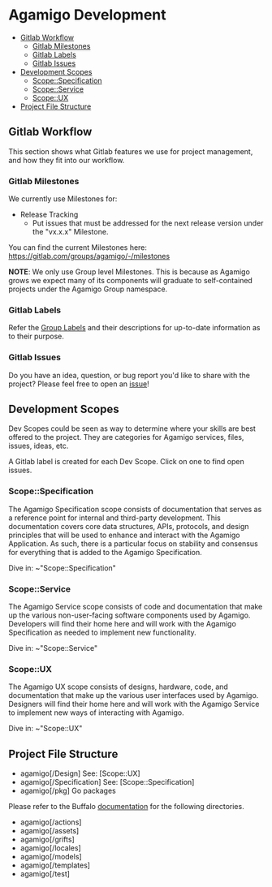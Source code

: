 # Agamigo Development

<!-- vim-markdown-toc GitLab -->

* [Gitlab Workflow](#gitlab-workflow)
	* [Gitlab Milestones](#gitlab-milestones)
	* [Gitlab Labels](#gitlab-labels)
	* [Gitlab Issues](#gitlab-issues)
* [Development Scopes](#development-scopes)
	* [Scope::Specification](#scopespecification)
	* [Scope::Service](#scopeservice)
	* [Scope::UX](#scopeux)
* [Project File Structure](#project-file-structure)

<!-- vim-markdown-toc -->

## Gitlab Workflow

This section shows what Gitlab features we use for project management, and how
they fit into our workflow.

### Gitlab Milestones

We currently use Milestones for:
- Release Tracking
  - Put issues that must be addressed for the next release version under the
      "vx.x.x" Milestone.

You can find the current Milestones here:
https://gitlab.com/groups/agamigo/-/milestones

**NOTE**: We only use Group level Milestones. This is because as Agamigo grows
we expect many of its components will graduate to self-contained projects under
the Agamigo Group namespace.

### Gitlab Labels

Refer the [Group Labels](https://gitlab.com/groups/agamigo/-/labels) and their
descriptions for up-to-date information as to their purpose.

### Gitlab Issues

Do you have an idea, question, or bug report you'd like to share with the
project? Please feel free to open an
[issue](https://gitlab.com/agamigo/agamigo/issues)!

## Development Scopes

Dev Scopes could be seen as way to determine where your skills are best offered
to the project. They are categories for Agamigo services, files, issues, ideas,
etc.

A Gitlab label is created for each Dev Scope. Click on one to find open issues.

### Scope::Specification

The Agamigo Specification scope consists of documentation that serves as a
reference point for internal and third-party development. This documentation
covers core data structures, APIs, protocols, and design principles that will be
used to enhance and interact with the Agamigo Application. As such, there is a
particular focus on stability and consensus for everything that is added to the
Agamigo Specification.

Dive in: ~"Scope::Specification"

### Scope::Service

The Agamigo Service scope consists of code and documentation that make up the
various non-user-facing software components used by Agamigo. Developers will
find their home here and will work with the Agamigo Specification as needed to
implement new functionality.

Dive in: ~"Scope::Service"

### Scope::UX

The Agamigo UX scope consists of designs, hardware, code, and documentation that
make up the various user interfaces used by Agamigo. Designers will find their
home here and will work with the Agamigo Service to implement new ways of
interacting with Agamigo.

Dive in: ~"Scope::UX"

## Project File Structure

- agamigo[/Design] See: [Scope::UX]
- agamigo[/Specification] See: [Scope::Specification]
- agamigo[/pkg] Go packages

Please refer to the Buffalo
[documentation](https://gobuffalo.io/docs/directory-structure) for the following
directories.

- agamigo[/actions]
- agamigo[/assets]
- agamigo[/grifts]
- agamigo[/locales]
- agamigo[/models]
- agamigo[/templates]
- agamigo[/test]
